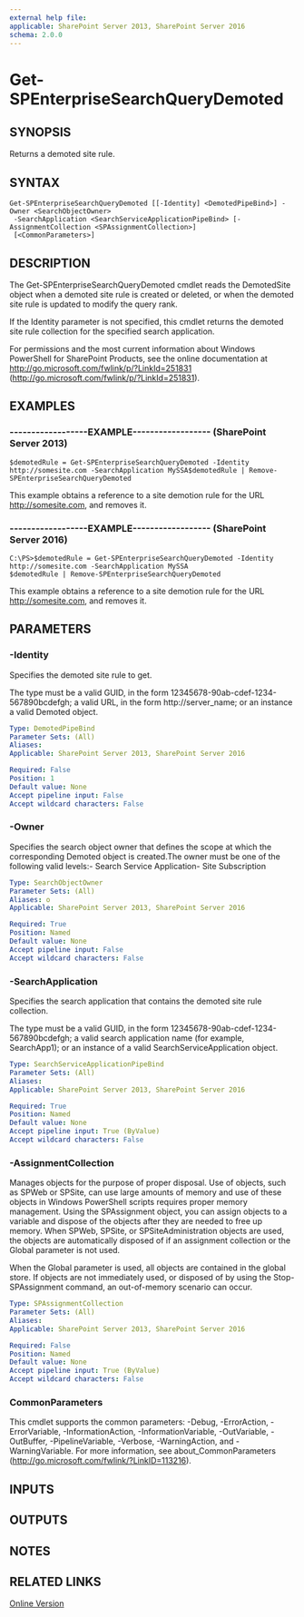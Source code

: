 ```yaml
---
external help file: 
applicable: SharePoint Server 2013, SharePoint Server 2016
schema: 2.0.0
---
```


# Get-SPEnterpriseSearchQueryDemoted

## SYNOPSIS
Returns a demoted site rule.

## SYNTAX

```
Get-SPEnterpriseSearchQueryDemoted [[-Identity] <DemotedPipeBind>] -Owner <SearchObjectOwner>
 -SearchApplication <SearchServiceApplicationPipeBind> [-AssignmentCollection <SPAssignmentCollection>]
 [<CommonParameters>]
```

## DESCRIPTION
The Get-SPEnterpriseSearchQueryDemoted cmdlet reads the DemotedSite object when a demoted site rule is created or deleted, or when the demoted site rule is updated to modify the query rank.

If the Identity parameter is not specified, this cmdlet returns the demoted site rule collection for the specified search application.

For permissions and the most current information about Windows PowerShell for SharePoint Products, see the online documentation at http://go.microsoft.com/fwlink/p/?LinkId=251831 (http://go.microsoft.com/fwlink/p/?LinkId=251831).

## EXAMPLES

### ------------------EXAMPLE------------------ (SharePoint Server 2013)
```
$demotedRule = Get-SPEnterpriseSearchQueryDemoted -Identity http://somesite.com -SearchApplication MySSA$demotedRule | Remove-SPEnterpriseSearchQueryDemoted
```

This example obtains a reference to a site demotion rule for the URL http://somesite.com, and removes it.

### ------------------EXAMPLE------------------ (SharePoint Server 2016)
```
C:\PS>$demotedRule = Get-SPEnterpriseSearchQueryDemoted -Identity http://somesite.com -SearchApplication MySSA
$demotedRule | Remove-SPEnterpriseSearchQueryDemoted
```

This example obtains a reference to a site demotion rule for the URL http://somesite.com, and removes it.

## PARAMETERS

### -Identity
Specifies the demoted site rule to get.

The type must be a valid GUID, in the form 12345678-90ab-cdef-1234-567890bcdefgh; a valid URL, in the form http://server_name; or an instance a valid Demoted object.

```yaml
Type: DemotedPipeBind
Parameter Sets: (All)
Aliases: 
Applicable: SharePoint Server 2013, SharePoint Server 2016

Required: False
Position: 1
Default value: None
Accept pipeline input: False
Accept wildcard characters: False
```

### -Owner
Specifies the search object owner that defines the scope at which the corresponding Demoted object is created.The owner must be one of the following valid levels:- Search Service Application- Site Subscription

```yaml
Type: SearchObjectOwner
Parameter Sets: (All)
Aliases: o
Applicable: SharePoint Server 2013, SharePoint Server 2016

Required: True
Position: Named
Default value: None
Accept pipeline input: False
Accept wildcard characters: False
```

### -SearchApplication
Specifies the search application that contains the demoted site rule collection.

The type must be a valid GUID, in the form 12345678-90ab-cdef-1234-567890bcdefgh; a valid search application name (for example, SearchApp1); or an instance of a valid SearchServiceApplication object.

```yaml
Type: SearchServiceApplicationPipeBind
Parameter Sets: (All)
Aliases: 
Applicable: SharePoint Server 2013, SharePoint Server 2016

Required: True
Position: Named
Default value: None
Accept pipeline input: True (ByValue)
Accept wildcard characters: False
```

### -AssignmentCollection
Manages objects for the purpose of proper disposal.
Use of objects, such as SPWeb or SPSite, can use large amounts of memory and use of these objects in Windows PowerShell scripts requires proper memory management.
Using the SPAssignment object, you can assign objects to a variable and dispose of the objects after they are needed to free up memory.
When SPWeb, SPSite, or SPSiteAdministration objects are used, the objects are automatically disposed of if an assignment collection or the Global parameter is not used.

When the Global parameter is used, all objects are contained in the global store.
If objects are not immediately used, or disposed of by using the Stop-SPAssignment command, an out-of-memory scenario can occur.

```yaml
Type: SPAssignmentCollection
Parameter Sets: (All)
Aliases: 
Applicable: SharePoint Server 2013, SharePoint Server 2016

Required: False
Position: Named
Default value: None
Accept pipeline input: True (ByValue)
Accept wildcard characters: False
```

### CommonParameters
This cmdlet supports the common parameters: -Debug, -ErrorAction, -ErrorVariable, -InformationAction, -InformationVariable, -OutVariable, -OutBuffer, -PipelineVariable, -Verbose, -WarningAction, and -WarningVariable. For more information, see about_CommonParameters (http://go.microsoft.com/fwlink/?LinkID=113216).

## INPUTS

## OUTPUTS

## NOTES

## RELATED LINKS

[Online Version](http://technet.microsoft.com/EN-US/library/3307ecb3-be25-4fc8-b863-ea561af780d1(Office.15).aspx)

